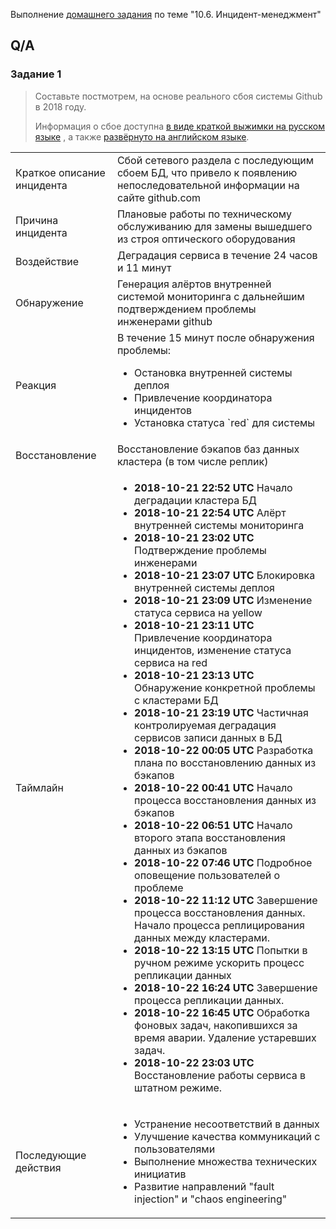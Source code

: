 Выполнение [домашнего задания](https://github.com/netology-code/mnt-homeworks/blob/MNT-13/10-monitoring-06-incident-management/README.md)
по теме "10.6. Инцидент-менеджмент"

## Q/A

### Задание 1


> Составьте постмотрем, на основе реального сбоя системы Github в 2018 году.
> 
> Информация о сбое доступна [в виде краткой выжимки на русском языке](https://habr.com/ru/post/427301/) , а
> также [развёрнуто на английском языке](https://github.blog/2018-10-30-oct21-post-incident-analysis/).

<table>
    <tbody>
        <tr>
            <td>Краткое описание инцидента</td>
            <td>Сбой сетевого раздела с последующим сбоем БД, что привело к появлению непоследовательной информации на сайте github.com</td>
        </tr>
        <tr>
            <td>Причина инцидента</td>
            <td>Плановые работы по техническому обслуживанию для замены вышедшего из строя оптического оборудования</td>
        </tr>
        <tr>
            <td>Воздействие</td>
            <td>Деградация сервиса в течение 24 часов и 11 минут</td>
        </tr>
        <tr>
            <td>Обнаружение</td>
            <td>Генерация алёртов внутренней системой мониторинга с дальнейшим подтверждением проблемы инженерами github</td>
        </tr>
        <tr>
            <td>Реакция</td>
            <td>
                В течение 15 минут после обнаружения проблемы: 
                <ul>
                    <li>Остановка внутренней системы деплоя</li>
                    <li>Привлечение координатора инцидентов</li>
                    <li>Установка статуса `red` для системы</li>
                </ul>
            </td>
        </tr>
        <tr>
            <td>Восстановление</td>
            <td>Восстановление бэкапов баз данных кластера (в том числе реплик)</td>
        </tr>
        <tr>
            <td>Таймлайн</td>
            <td>
                <ul>
                    <li><b>2018-10-21 22:52 UTC</b> Начало деградации кластера БД</li>
                    <li><b>2018-10-21 22:54 UTC</b> Алёрт внутренней системы мониторинга</li>
                    <li><b>2018-10-21 23:02 UTC</b> Подтверждение проблемы инженерами</li>
                    <li><b>2018-10-21 23:07 UTC</b> Блокировка внутренней системы деплоя</li>
                    <li><b>2018-10-21 23:09 UTC</b> Изменение статуса сервиса на yellow</li>
                    <li><b>2018-10-21 23:11 UTC</b> Привлечение координатора инцидентов, изменение статуса сервиса на red</li>
                    <li><b>2018-10-21 23:13 UTC</b> Обнаружение конкретной проблемы с кластерами БД</li>
                    <li><b>2018-10-21 23:19 UTC</b> Частичная контролируемая деградация сервисов записи данных в БД</li>
                    <li><b>2018-10-22 00:05 UTC</b> Разработка плана по восстановлению данных из бэкапов</li>
                    <li><b>2018-10-22 00:41 UTC</b> Начало процесса восстановления данных из бэкапов</li>
                    <li><b>2018-10-22 06:51 UTC</b> Начало второго этапа восстановления данных из бэкапов</li>
                    <li><b>2018-10-22 07:46 UTC</b> Подробное оповещение пользователей о проблеме</li>
                    <li><b>2018-10-22 11:12 UTC</b> Завершение процесса восстановления данных. Начало процесса реплицирования данных между кластерами.</li>
                    <li><b>2018-10-22 13:15 UTC</b> Попытки в ручном режиме ускорить процесс репликации данных</li>
                    <li><b>2018-10-22 16:24 UTC</b> Завершение процесса репликации данных.</li>
                    <li><b>2018-10-22 16:45 UTC</b> Обработка фоновых задач, накопившихся за время аварии. Удаление устаревших задач.</li>
                    <li><b>2018-10-22 23:03 UTC</b> Восстановление работы сервиса в штатном режиме.</li>
                </ul>
            </td>
        </tr>
        <tr>
            <td>Последующие действия</td>
            <td>
                <ul>
                    <li>Устранение несоответствий в данных</li>
                    <li>Улучшение качества коммуникаций с пользователями</li>
                    <li>Выполнение множества технических инициатив</li>
                    <li>Развитие направлений "fault injection" и "chaos engineering"</li>
                </ul>
            </td>
        </tr>
    </tbody>
</table>
